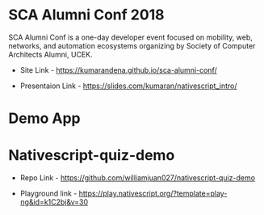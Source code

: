 # SCA Alumni Conf 2018

SCA Alumni Conf is a one-day developer event focused on mobility, web, networks, and automation ecosystems organizing by Society of Computer Architects Alumni, UCEK.

* Site Link - https://kumarandena.github.io/sca-alumni-conf/

* Presentaion Link - https://slides.com/kumaran/nativescript_intro/

# Demo App

# Nativescript-quiz-demo
 
 * Repo Link - https://github.com/williamjuan027/nativescript-quiz-demo 

 * Playground link - https://play.nativescript.org/?template=play-ng&id=k1C2bj&v=30
